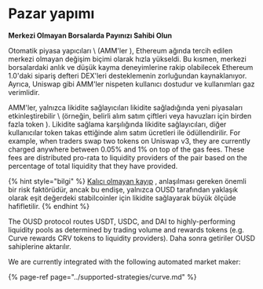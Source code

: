 # Pazar yapımı

**Merkezi Olmayan Borsalarda Payınızı Sahibi Olun**

Otomatik piyasa yapıcıları \ (AMM'ler \), Ethereum ağında tercih edilen merkezi olmayan değişim biçimi olarak hızla yükseldi. Bu kısmen, merkezi borsalardaki anlık ve düşük kayma deneyimlerine rakip olabilecek Ethereum 1.0'daki sipariş defteri DEX'leri desteklemenin zorluğundan kaynaklanıyor. Ayrıca, Uniswap gibi AMM'ler nispeten kullanıcı dostudur ve kullanımları gaz verimlidir.

AMM'ler, yalnızca likidite sağlayıcıları likidite sağladığında yeni piyasaları etkinleştirebilir \ (örneğin, belirli alım satım çiftleri veya havuzları için birden fazla token \). Likidite sağlama karşılığında likidite sağlayıcıları, diğer kullanıcılar token takas ettiğinde alım satım ücretleri ile ödüllendirilir. For example, when traders swap two tokens on Uniswap v3, they are currently charged anywhere between 0.05% and 1% on top of the gas fees. These fees are distributed pro-rata to liquidity providers of the pair based on the percentage of total liquidity that they have provided.

{% hint style="bilgi" %}
[Kalıcı olmayan kayıp](https://medium.com/@pintail/uniswap-a-good-deal-for-liquidity-providers-104c0b6816f2) , anlaşılması gereken önemli bir risk faktörüdür, ancak bu endişe, yalnızca OUSD tarafından yaklaşık olarak eşit değerdeki stabilcoinler için likidite sağlayarak büyük ölçüde hafifletilir.
{% endhint %}

The OUSD protocol routes USDT, USDC, and DAI to highly-performing liquidity pools as determined by trading volume and rewards tokens \(e.g. Curve rewards CRV tokens to liquidity providers\). Daha sonra getiriler OUSD sahiplerine aktarılır.

We are currently integrated with the following automated market maker:

{% page-ref page="../supported-strategies/curve.md" %}






